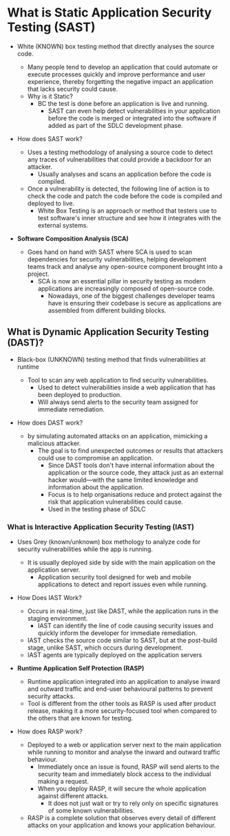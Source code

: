 # What is Static Application Security Testing (SAST)

* White (KNOWN) box testing method that directly analyses the source code.
  * Many people tend to develop an application that could automate or execute processes quickly and improve performance and user experience, thereby forgetting the negative impact an application that lacks security could cause.
  * Why is it Static?
    * BC the test is done before an application is live and running.
      * SAST can even help detect vulnerabilities in your application before the code is merged or integrated into the software if added as part of the SDLC development phase.

* How does SAST work?
  * Uses a testing methodology of analysing a source code to detect any traces of vulnerabilities that could provide a backdoor for an attacker.
    * Usually analyses and scans an application before the code is compiled.
  * Once a vulnerability is detected, the following line of action is to check the code and patch the code before the code is compiled and deployed to live.
    * White Box Testing is an approach or method that testers use to test software's inner structure and see how it integrates with the external systems.

* **Software Composition Analysis (SCA)**
  * Goes hand on hand with SAST where SCA is used to scan dependencies for security vulnerabilities, helping development teams track and analyse any open-source component brought into a project.
    * SCA is now an essential pillar in security testing as modern applications are increasingly composed of open-source code.
      * Nowadays, one of the biggest challenges developer teams have is ensuring their codebase is secure as applications are assembled from different building blocks.

## What is Dynamic Application Security Testing (DAST)?

* Black-box (UNKNOWN) testing method that finds vulnerabilities at runtime
  * Tool to scan any web application to find security vulnerabilities.
    * Used to detect vulnerabilities inside a web application that has been deployed to production.
    * Will always send alerts to the security team assigned for immediate remediation.

* How does DAST work?
  * by simulating automated attacks on an application, mimicking a malicious attacker.
    * The goal is to find unexpected outcomes or results that attackers could use to compromise an application.
      * Since DAST tools don't have internal information about the application or the source code, they attack just as an external hacker would—with the same limited knowledge and information about the application.
      * Focus is to help organisations reduce and protect against the risk that application vulnerabilities could cause.
      * Used in the testing phase of SDLC

### What is Interactive Application Security Testing (IAST)

* Uses Grey (known/unknown) box methology to analyze code for security vulnerabilities while the app is running.
  * It is usually deployed side by side with the main application on the application server.
    * Application security tool designed for web and mobile applications to detect and report issues even while running.

* How Does IAST Work?
  * Occurs in real-time, just like DAST, while the application runs in the staging environment.
    * IAST can identify the line of code causing security issues and quickly inform the developer for immediate remediation.
  * IAST checks the source code similar to SAST, but at the post-build stage, unlike SAST, which occurs during development.
  * IAST agents are typically deployed on the application servers

* **Runtime Application Self Protection (RASP)**
  * Runtime application integrated into an application to analyse inward and outward traffic and end-user behavioural patterns to prevent security attacks.
  * Tool is different from the other tools as RASP is used after product release, making it a more security-focused tool when compared to the others that are known for testing.

* How does RASP work?
  * Deployed to a web or application server next to the main application while running to monitor and analyse the inward and outward traffic behaviour.
    * Immediately once an issue is found, RASP will send alerts to the security team and immediately block access to the individual making a request.
    * When you deploy RASP, it will secure the whole application against different attacks.
      * It does not just wait or try to rely only on specific signatures of some known vulnerabilities.
  * RASP is a complete solution that observes every detail of different attacks on your application and knows your application behaviour.
